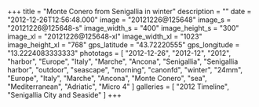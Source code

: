 +++
title = "Monte Conero from Senigallia in winter"
description = ""
date = "2012-12-26T12:56:48.000"
image = "20121226@125648"
image_s = "20121226@125648-s"
image_width_s = "400"
image_height_s = "300"
image_xl = "20121226@125648-xl"
image_width_xl = "1023"
image_height_xl = "768"
gps_latitude = "43.72220555"
gps_longitude = "13.2224083333333"
phototags = [ "2012-12-26", "2012-12", "2012", "harbor", "Europe", "Italy", "Marche", "Ancona", "Senigallia", "Senigallia harbor", "outdoor", "seascape", "morning", "canonfd", "winter", "24mm", "Europe", "Italy", "Marche", "Ancona", "Monte Conero", "sea", "Mediterranean", "Adriatic", "Micro 4" ]
galleries = [ "2012 Timeline", "Senigallia City and Seaside" ]
+++
